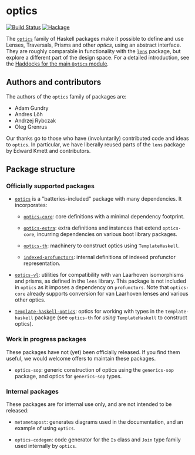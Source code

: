 # optics

[![Build Status](https://travis-ci.org/well-typed/optics.svg?branch=master)](https://travis-ci.org/well-typed/optics)
[![Hackage](https://img.shields.io/hackage/v/optics.svg)](https://hackage.haskell.org/package/optics)

The [`optics`](https://hackage.haskell.org/package/optics) family of Haskell
packages make it possible to define and use Lenses, Traversals, Prisms and other
*optics*, using an abstract interface. They are roughly comparable in
functionality with the [`lens`](https://hackage.haskell.org/package/lens)
package, but explore a different part of the design space. For a detailed
introduction, see the [Haddocks for the main `Optics`
module](https://hackage.haskell.org/package/optics/docs/Optics.html).


## Authors and contributors

The authors of the `optics` family of packages are:

 * Adam Gundry
 * Andres Löh
 * Andrzej Rybczak
 * Oleg Grenrus

Our thanks go to those who have (involuntarily) contributed code and ideas to
`optics`. In particular, we have liberally reused parts of the `lens` package by
Edward Kmett and contributors.


## Package structure

### Officially supported packages

 * [`optics`](https://hackage.haskell.org/package/optics) is a
   "batteries-included" package with many dependencies. It incorporates:

   * [`optics-core`](https://hackage.haskell.org/package/optics-core): core
     definitions with a minimal dependency footprint.

   * [`optics-extra`](https://hackage.haskell.org/package/optics-extra): extra
     definitions and instances that extend `optics-core`, incurring dependencies
     on various boot library packages.

   * [`optics-th`](https://hackage.haskell.org/package/optics-th): machinery to
     construct optics using `TemplateHaskell`.

   * [`indexed-profunctors`](https://hackage.haskell.org/package/indexed-profunctors):
     internal definitions of indexed profunctor representation.

 * [`optics-vl`](https://hackage.haskell.org/package/optics-vl): utilities for
   compatibility with van Laarhoven isomorphisms and prisms, as defined in the
   `lens` library.  This package is not included in `optics` as it imposes a
   dependency on `profunctors`.  Note that `optics-core` already supports
   conversion for van Laarhoven lenses and various other optics.

 * [`template-haskell-optics`](http://hackage.haskell.org/package/template-haskell-optics):
   optics for working with types in the `template-haskell` package (see
   `optics-th` for *using* `TemplateHaskell` to construct optics).

### Work in progress packages

These packages have not (yet) been officially released. If you find them
useful, we would welcome offers to maintain these packages.

 * `optics-sop`: generic construction of optics using the `generics-sop`
   package, and optics for `generics-sop` types.

### Internal packages

These packages are for internal use only, and are not intended to be released:

 * `metametapost`: generates diagrams used in the documentation, and an example
   of using `optics`.

 * `optics-codegen`: code generator for the `Is` class and `Join` type family
   used internally by `optics`.
